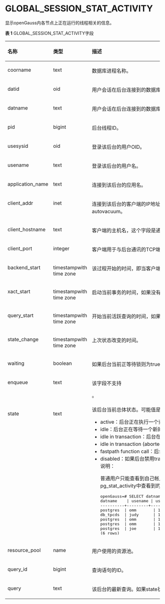 # GLOBAL\_SESSION\_STAT\_ACTIVITY<a name="ZH-CN_TOPIC_0289900735"></a>

显示openGauss内各节点上正在运行的线程相关的信息。

**表 1**  GLOBAL\_SESSION\_STAT\_ACTIVITY字段

<a name="zh-cn_topic_0283137277_zh-cn_topic_0237122638_table114813420279"></a>
<table><thead align="left"><tr id="zh-cn_topic_0283137277_zh-cn_topic_0237122638_row1440113342272"><th class="cellrowborder" valign="top" width="19.05%" id="mcps1.2.4.1.1"><p id="zh-cn_topic_0283137277_zh-cn_topic_0237122638_p6401103412712"><a name="zh-cn_topic_0283137277_zh-cn_topic_0237122638_p6401103412712"></a><a name="zh-cn_topic_0283137277_zh-cn_topic_0237122638_p6401103412712"></a><strong id="zh-cn_topic_0283137277_zh-cn_topic_0237122638_b16401334112719"><a name="zh-cn_topic_0283137277_zh-cn_topic_0237122638_b16401334112719"></a><a name="zh-cn_topic_0283137277_zh-cn_topic_0237122638_b16401334112719"></a>名称</strong></p>
</th>
<th class="cellrowborder" valign="top" width="25.669999999999998%" id="mcps1.2.4.1.2"><p id="zh-cn_topic_0283137277_zh-cn_topic_0237122638_p1740216349279"><a name="zh-cn_topic_0283137277_zh-cn_topic_0237122638_p1740216349279"></a><a name="zh-cn_topic_0283137277_zh-cn_topic_0237122638_p1740216349279"></a><strong id="zh-cn_topic_0283137277_zh-cn_topic_0237122638_b134024340272"><a name="zh-cn_topic_0283137277_zh-cn_topic_0237122638_b134024340272"></a><a name="zh-cn_topic_0283137277_zh-cn_topic_0237122638_b134024340272"></a>类型</strong></p>
</th>
<th class="cellrowborder" valign="top" width="55.279999999999994%" id="mcps1.2.4.1.3"><p id="zh-cn_topic_0283137277_zh-cn_topic_0237122638_p04029344279"><a name="zh-cn_topic_0283137277_zh-cn_topic_0237122638_p04029344279"></a><a name="zh-cn_topic_0283137277_zh-cn_topic_0237122638_p04029344279"></a><strong id="zh-cn_topic_0283137277_zh-cn_topic_0237122638_b4402153411272"><a name="zh-cn_topic_0283137277_zh-cn_topic_0237122638_b4402153411272"></a><a name="zh-cn_topic_0283137277_zh-cn_topic_0237122638_b4402153411272"></a>描述</strong></p>
</th>
</tr>
</thead>
<tbody><tr id="zh-cn_topic_0283137277_zh-cn_topic_0237122638_row194021334152716"><td class="cellrowborder" valign="top" width="19.05%" headers="mcps1.2.4.1.1 "><p id="zh-cn_topic_0283137277_zh-cn_topic_0237122638_p5402173416279"><a name="zh-cn_topic_0283137277_zh-cn_topic_0237122638_p5402173416279"></a><a name="zh-cn_topic_0283137277_zh-cn_topic_0237122638_p5402173416279"></a>coorname</p>
</td>
<td class="cellrowborder" valign="top" width="25.669999999999998%" headers="mcps1.2.4.1.2 "><p id="zh-cn_topic_0283137277_zh-cn_topic_0237122638_p134021343277"><a name="zh-cn_topic_0283137277_zh-cn_topic_0237122638_p134021343277"></a><a name="zh-cn_topic_0283137277_zh-cn_topic_0237122638_p134021343277"></a>text</p>
</td>
<td class="cellrowborder" valign="top" width="55.279999999999994%" headers="mcps1.2.4.1.3 "><p id="zh-cn_topic_0283137277_zh-cn_topic_0237122638_p14021334192715"><a name="zh-cn_topic_0283137277_zh-cn_topic_0237122638_p14021334192715"></a><a name="zh-cn_topic_0283137277_zh-cn_topic_0237122638_p14021334192715"></a>数据库进程名称。</p>
</td>
</tr>
<tr id="zh-cn_topic_0283137277_zh-cn_topic_0237122638_row14402133452711"><td class="cellrowborder" valign="top" width="19.05%" headers="mcps1.2.4.1.1 "><p id="zh-cn_topic_0283137277_zh-cn_topic_0237122638_p134021344272"><a name="zh-cn_topic_0283137277_zh-cn_topic_0237122638_p134021344272"></a><a name="zh-cn_topic_0283137277_zh-cn_topic_0237122638_p134021344272"></a>datid</p>
</td>
<td class="cellrowborder" valign="top" width="25.669999999999998%" headers="mcps1.2.4.1.2 "><p id="zh-cn_topic_0283137277_zh-cn_topic_0237122638_p13403133410278"><a name="zh-cn_topic_0283137277_zh-cn_topic_0237122638_p13403133410278"></a><a name="zh-cn_topic_0283137277_zh-cn_topic_0237122638_p13403133410278"></a>oid</p>
</td>
<td class="cellrowborder" valign="top" width="55.279999999999994%" headers="mcps1.2.4.1.3 "><p id="zh-cn_topic_0283137277_zh-cn_topic_0237122638_p1340363452715"><a name="zh-cn_topic_0283137277_zh-cn_topic_0237122638_p1340363452715"></a><a name="zh-cn_topic_0283137277_zh-cn_topic_0237122638_p1340363452715"></a>用户会话在后台连接到的数据库OID。</p>
</td>
</tr>
<tr id="zh-cn_topic_0283137277_zh-cn_topic_0237122638_row7403123415275"><td class="cellrowborder" valign="top" width="19.05%" headers="mcps1.2.4.1.1 "><p id="zh-cn_topic_0283137277_zh-cn_topic_0237122638_p17403123417273"><a name="zh-cn_topic_0283137277_zh-cn_topic_0237122638_p17403123417273"></a><a name="zh-cn_topic_0283137277_zh-cn_topic_0237122638_p17403123417273"></a>datname</p>
</td>
<td class="cellrowborder" valign="top" width="25.669999999999998%" headers="mcps1.2.4.1.2 "><p id="zh-cn_topic_0283137277_zh-cn_topic_0237122638_p1040313442716"><a name="zh-cn_topic_0283137277_zh-cn_topic_0237122638_p1040313442716"></a><a name="zh-cn_topic_0283137277_zh-cn_topic_0237122638_p1040313442716"></a>text</p>
</td>
<td class="cellrowborder" valign="top" width="55.279999999999994%" headers="mcps1.2.4.1.3 "><p id="zh-cn_topic_0283137277_zh-cn_topic_0237122638_p7403534142717"><a name="zh-cn_topic_0283137277_zh-cn_topic_0237122638_p7403534142717"></a><a name="zh-cn_topic_0283137277_zh-cn_topic_0237122638_p7403534142717"></a>用户会话在后台连接到的数据库名称。</p>
</td>
</tr>
<tr id="zh-cn_topic_0283137277_zh-cn_topic_0237122638_row1740323419272"><td class="cellrowborder" valign="top" width="19.05%" headers="mcps1.2.4.1.1 "><p id="zh-cn_topic_0283137277_zh-cn_topic_0237122638_p174031834132710"><a name="zh-cn_topic_0283137277_zh-cn_topic_0237122638_p174031834132710"></a><a name="zh-cn_topic_0283137277_zh-cn_topic_0237122638_p174031834132710"></a>pid</p>
</td>
<td class="cellrowborder" valign="top" width="25.669999999999998%" headers="mcps1.2.4.1.2 "><p id="zh-cn_topic_0283137277_zh-cn_topic_0237122638_p17403834132714"><a name="zh-cn_topic_0283137277_zh-cn_topic_0237122638_p17403834132714"></a><a name="zh-cn_topic_0283137277_zh-cn_topic_0237122638_p17403834132714"></a>bigint</p>
</td>
<td class="cellrowborder" valign="top" width="55.279999999999994%" headers="mcps1.2.4.1.3 "><p id="zh-cn_topic_0283137277_zh-cn_topic_0237122638_p10404234192710"><a name="zh-cn_topic_0283137277_zh-cn_topic_0237122638_p10404234192710"></a><a name="zh-cn_topic_0283137277_zh-cn_topic_0237122638_p10404234192710"></a>后台线程ID。</p>
</td>
</tr>
<tr id="zh-cn_topic_0283137277_zh-cn_topic_0237122638_row54041934182718"><td class="cellrowborder" valign="top" width="19.05%" headers="mcps1.2.4.1.1 "><p id="zh-cn_topic_0283137277_zh-cn_topic_0237122638_p3404203462711"><a name="zh-cn_topic_0283137277_zh-cn_topic_0237122638_p3404203462711"></a><a name="zh-cn_topic_0283137277_zh-cn_topic_0237122638_p3404203462711"></a>usesysid</p>
</td>
<td class="cellrowborder" valign="top" width="25.669999999999998%" headers="mcps1.2.4.1.2 "><p id="zh-cn_topic_0283137277_zh-cn_topic_0237122638_p1340418342278"><a name="zh-cn_topic_0283137277_zh-cn_topic_0237122638_p1340418342278"></a><a name="zh-cn_topic_0283137277_zh-cn_topic_0237122638_p1340418342278"></a>oid</p>
</td>
<td class="cellrowborder" valign="top" width="55.279999999999994%" headers="mcps1.2.4.1.3 "><p id="zh-cn_topic_0283137277_zh-cn_topic_0237122638_p1240412342270"><a name="zh-cn_topic_0283137277_zh-cn_topic_0237122638_p1240412342270"></a><a name="zh-cn_topic_0283137277_zh-cn_topic_0237122638_p1240412342270"></a>登录该后台的用户OID。</p>
</td>
</tr>
<tr id="zh-cn_topic_0283137277_zh-cn_topic_0237122638_row340413418272"><td class="cellrowborder" valign="top" width="19.05%" headers="mcps1.2.4.1.1 "><p id="zh-cn_topic_0283137277_zh-cn_topic_0237122638_p144042346275"><a name="zh-cn_topic_0283137277_zh-cn_topic_0237122638_p144042346275"></a><a name="zh-cn_topic_0283137277_zh-cn_topic_0237122638_p144042346275"></a>usename</p>
</td>
<td class="cellrowborder" valign="top" width="25.669999999999998%" headers="mcps1.2.4.1.2 "><p id="zh-cn_topic_0283137277_zh-cn_topic_0237122638_p1540573432711"><a name="zh-cn_topic_0283137277_zh-cn_topic_0237122638_p1540573432711"></a><a name="zh-cn_topic_0283137277_zh-cn_topic_0237122638_p1540573432711"></a>text</p>
</td>
<td class="cellrowborder" valign="top" width="55.279999999999994%" headers="mcps1.2.4.1.3 "><p id="zh-cn_topic_0283137277_zh-cn_topic_0237122638_p740553422711"><a name="zh-cn_topic_0283137277_zh-cn_topic_0237122638_p740553422711"></a><a name="zh-cn_topic_0283137277_zh-cn_topic_0237122638_p740553422711"></a>登录该后台的用户名。</p>
</td>
</tr>
<tr id="zh-cn_topic_0283137277_zh-cn_topic_0237122638_row3405173462716"><td class="cellrowborder" valign="top" width="19.05%" headers="mcps1.2.4.1.1 "><p id="zh-cn_topic_0283137277_zh-cn_topic_0237122638_p18406534152716"><a name="zh-cn_topic_0283137277_zh-cn_topic_0237122638_p18406534152716"></a><a name="zh-cn_topic_0283137277_zh-cn_topic_0237122638_p18406534152716"></a>application_name</p>
</td>
<td class="cellrowborder" valign="top" width="25.669999999999998%" headers="mcps1.2.4.1.2 "><p id="zh-cn_topic_0283137277_zh-cn_topic_0237122638_p104061934112718"><a name="zh-cn_topic_0283137277_zh-cn_topic_0237122638_p104061934112718"></a><a name="zh-cn_topic_0283137277_zh-cn_topic_0237122638_p104061934112718"></a>text</p>
</td>
<td class="cellrowborder" valign="top" width="55.279999999999994%" headers="mcps1.2.4.1.3 "><p id="zh-cn_topic_0283137277_zh-cn_topic_0237122638_p540673410279"><a name="zh-cn_topic_0283137277_zh-cn_topic_0237122638_p540673410279"></a><a name="zh-cn_topic_0283137277_zh-cn_topic_0237122638_p540673410279"></a>连接到该后台的应用名。</p>
</td>
</tr>
<tr id="zh-cn_topic_0283137277_zh-cn_topic_0237122638_row164061334112717"><td class="cellrowborder" valign="top" width="19.05%" headers="mcps1.2.4.1.1 "><p id="zh-cn_topic_0283137277_zh-cn_topic_0237122638_p3407234142717"><a name="zh-cn_topic_0283137277_zh-cn_topic_0237122638_p3407234142717"></a><a name="zh-cn_topic_0283137277_zh-cn_topic_0237122638_p3407234142717"></a>client_addr</p>
</td>
<td class="cellrowborder" valign="top" width="25.669999999999998%" headers="mcps1.2.4.1.2 "><p id="zh-cn_topic_0283137277_zh-cn_topic_0237122638_p12407143417278"><a name="zh-cn_topic_0283137277_zh-cn_topic_0237122638_p12407143417278"></a><a name="zh-cn_topic_0283137277_zh-cn_topic_0237122638_p12407143417278"></a>inet</p>
</td>
<td class="cellrowborder" valign="top" width="55.279999999999994%" headers="mcps1.2.4.1.3 "><p id="zh-cn_topic_0283137277_zh-cn_topic_0237122638_p1140753412715"><a name="zh-cn_topic_0283137277_zh-cn_topic_0237122638_p1140753412715"></a><a name="zh-cn_topic_0283137277_zh-cn_topic_0237122638_p1140753412715"></a>连接到该后台的客户端的IP地址。如果此字段是null，它表明通过服务器机器上UNIX套接字连接客户端或者这是内部进程，如autovacuum。</p>
</td>
</tr>
<tr id="zh-cn_topic_0283137277_zh-cn_topic_0237122638_row1040743417279"><td class="cellrowborder" valign="top" width="19.05%" headers="mcps1.2.4.1.1 "><p id="zh-cn_topic_0283137277_zh-cn_topic_0237122638_p1407334182714"><a name="zh-cn_topic_0283137277_zh-cn_topic_0237122638_p1407334182714"></a><a name="zh-cn_topic_0283137277_zh-cn_topic_0237122638_p1407334182714"></a>client_hostname</p>
</td>
<td class="cellrowborder" valign="top" width="25.669999999999998%" headers="mcps1.2.4.1.2 "><p id="zh-cn_topic_0283137277_zh-cn_topic_0237122638_p18407934192717"><a name="zh-cn_topic_0283137277_zh-cn_topic_0237122638_p18407934192717"></a><a name="zh-cn_topic_0283137277_zh-cn_topic_0237122638_p18407934192717"></a>text</p>
</td>
<td class="cellrowborder" valign="top" width="55.279999999999994%" headers="mcps1.2.4.1.3 "><p id="zh-cn_topic_0283137277_zh-cn_topic_0237122638_p1740714341276"><a name="zh-cn_topic_0283137277_zh-cn_topic_0237122638_p1740714341276"></a><a name="zh-cn_topic_0283137277_zh-cn_topic_0237122638_p1740714341276"></a>客户端的主机名，这个字段是通过client_addr的反向DNS查找得到。这个字段只有在启动log_hostname且使用IP连接时才非空。</p>
</td>
</tr>
<tr id="zh-cn_topic_0283137277_zh-cn_topic_0237122638_row440814346273"><td class="cellrowborder" valign="top" width="19.05%" headers="mcps1.2.4.1.1 "><p id="zh-cn_topic_0283137277_zh-cn_topic_0237122638_p140873472719"><a name="zh-cn_topic_0283137277_zh-cn_topic_0237122638_p140873472719"></a><a name="zh-cn_topic_0283137277_zh-cn_topic_0237122638_p140873472719"></a>client_port</p>
</td>
<td class="cellrowborder" valign="top" width="25.669999999999998%" headers="mcps1.2.4.1.2 "><p id="zh-cn_topic_0283137277_zh-cn_topic_0237122638_p194082034122712"><a name="zh-cn_topic_0283137277_zh-cn_topic_0237122638_p194082034122712"></a><a name="zh-cn_topic_0283137277_zh-cn_topic_0237122638_p194082034122712"></a>integer</p>
</td>
<td class="cellrowborder" valign="top" width="55.279999999999994%" headers="mcps1.2.4.1.3 "><p id="zh-cn_topic_0283137277_zh-cn_topic_0237122638_p5408234182717"><a name="zh-cn_topic_0283137277_zh-cn_topic_0237122638_p5408234182717"></a><a name="zh-cn_topic_0283137277_zh-cn_topic_0237122638_p5408234182717"></a>客户端用于与后台通讯的TCP端口号，如果使用Unix套接字，则为-1。</p>
</td>
</tr>
<tr id="zh-cn_topic_0283137277_zh-cn_topic_0237122638_row18408153411272"><td class="cellrowborder" valign="top" width="19.05%" headers="mcps1.2.4.1.1 "><p id="zh-cn_topic_0283137277_zh-cn_topic_0237122638_p740820347276"><a name="zh-cn_topic_0283137277_zh-cn_topic_0237122638_p740820347276"></a><a name="zh-cn_topic_0283137277_zh-cn_topic_0237122638_p740820347276"></a>backend_start</p>
</td>
<td class="cellrowborder" valign="top" width="25.669999999999998%" headers="mcps1.2.4.1.2 "><p id="zh-cn_topic_0283137277_zh-cn_topic_0237122638_p940810349271"><a name="zh-cn_topic_0283137277_zh-cn_topic_0237122638_p940810349271"></a><a name="zh-cn_topic_0283137277_zh-cn_topic_0237122638_p940810349271"></a>timestampwith time zone</p>
</td>
<td class="cellrowborder" valign="top" width="55.279999999999994%" headers="mcps1.2.4.1.3 "><p id="zh-cn_topic_0283137277_zh-cn_topic_0237122638_p1440817344272"><a name="zh-cn_topic_0283137277_zh-cn_topic_0237122638_p1440817344272"></a><a name="zh-cn_topic_0283137277_zh-cn_topic_0237122638_p1440817344272"></a>该过程开始的时间，即当客户端连接服务器时间。</p>
</td>
</tr>
<tr id="zh-cn_topic_0283137277_zh-cn_topic_0237122638_row11408034142719"><td class="cellrowborder" valign="top" width="19.05%" headers="mcps1.2.4.1.1 "><p id="zh-cn_topic_0283137277_zh-cn_topic_0237122638_p240893410272"><a name="zh-cn_topic_0283137277_zh-cn_topic_0237122638_p240893410272"></a><a name="zh-cn_topic_0283137277_zh-cn_topic_0237122638_p240893410272"></a>xact_start</p>
</td>
<td class="cellrowborder" valign="top" width="25.669999999999998%" headers="mcps1.2.4.1.2 "><p id="zh-cn_topic_0283137277_zh-cn_topic_0237122638_p20409434202711"><a name="zh-cn_topic_0283137277_zh-cn_topic_0237122638_p20409434202711"></a><a name="zh-cn_topic_0283137277_zh-cn_topic_0237122638_p20409434202711"></a>timestampwith time zone</p>
</td>
<td class="cellrowborder" valign="top" width="55.279999999999994%" headers="mcps1.2.4.1.3 "><p id="zh-cn_topic_0283137277_zh-cn_topic_0237122638_p12409934112710"><a name="zh-cn_topic_0283137277_zh-cn_topic_0237122638_p12409934112710"></a><a name="zh-cn_topic_0283137277_zh-cn_topic_0237122638_p12409934112710"></a>启动当前事务的时间，如果没有事务是活跃的，则为null。如果当前查询是首个事务，则这列等同于query_start列。</p>
</td>
</tr>
<tr id="zh-cn_topic_0283137277_zh-cn_topic_0237122638_row2409334162716"><td class="cellrowborder" valign="top" width="19.05%" headers="mcps1.2.4.1.1 "><p id="zh-cn_topic_0283137277_zh-cn_topic_0237122638_p164091034102710"><a name="zh-cn_topic_0283137277_zh-cn_topic_0237122638_p164091034102710"></a><a name="zh-cn_topic_0283137277_zh-cn_topic_0237122638_p164091034102710"></a>query_start</p>
</td>
<td class="cellrowborder" valign="top" width="25.669999999999998%" headers="mcps1.2.4.1.2 "><p id="zh-cn_topic_0283137277_zh-cn_topic_0237122638_p64091334142713"><a name="zh-cn_topic_0283137277_zh-cn_topic_0237122638_p64091334142713"></a><a name="zh-cn_topic_0283137277_zh-cn_topic_0237122638_p64091334142713"></a>timestampwith time zone</p>
</td>
<td class="cellrowborder" valign="top" width="55.279999999999994%" headers="mcps1.2.4.1.3 "><p id="zh-cn_topic_0283137277_zh-cn_topic_0237122638_p184097347273"><a name="zh-cn_topic_0283137277_zh-cn_topic_0237122638_p184097347273"></a><a name="zh-cn_topic_0283137277_zh-cn_topic_0237122638_p184097347273"></a>开始当前活跃查询的时间，如果state的值不是active，则这个值是上一个查询的开始时间。</p>
</td>
</tr>
<tr id="zh-cn_topic_0283137277_zh-cn_topic_0237122638_row84091434152716"><td class="cellrowborder" valign="top" width="19.05%" headers="mcps1.2.4.1.1 "><p id="zh-cn_topic_0283137277_zh-cn_topic_0237122638_p540973432713"><a name="zh-cn_topic_0283137277_zh-cn_topic_0237122638_p540973432713"></a><a name="zh-cn_topic_0283137277_zh-cn_topic_0237122638_p540973432713"></a>state_change</p>
</td>
<td class="cellrowborder" valign="top" width="25.669999999999998%" headers="mcps1.2.4.1.2 "><p id="zh-cn_topic_0283137277_zh-cn_topic_0237122638_p740973410278"><a name="zh-cn_topic_0283137277_zh-cn_topic_0237122638_p740973410278"></a><a name="zh-cn_topic_0283137277_zh-cn_topic_0237122638_p740973410278"></a>timestampwith time zone</p>
</td>
<td class="cellrowborder" valign="top" width="55.279999999999994%" headers="mcps1.2.4.1.3 "><p id="zh-cn_topic_0283137277_zh-cn_topic_0237122638_p94101034122719"><a name="zh-cn_topic_0283137277_zh-cn_topic_0237122638_p94101034122719"></a><a name="zh-cn_topic_0283137277_zh-cn_topic_0237122638_p94101034122719"></a>上次状态改变的时间。</p>
</td>
</tr>
<tr id="zh-cn_topic_0283137277_zh-cn_topic_0237122638_row441016348278"><td class="cellrowborder" valign="top" width="19.05%" headers="mcps1.2.4.1.1 "><p id="zh-cn_topic_0283137277_zh-cn_topic_0237122638_p6410173462712"><a name="zh-cn_topic_0283137277_zh-cn_topic_0237122638_p6410173462712"></a><a name="zh-cn_topic_0283137277_zh-cn_topic_0237122638_p6410173462712"></a>waiting</p>
</td>
<td class="cellrowborder" valign="top" width="25.669999999999998%" headers="mcps1.2.4.1.2 "><p id="zh-cn_topic_0283137277_zh-cn_topic_0237122638_p1841015342276"><a name="zh-cn_topic_0283137277_zh-cn_topic_0237122638_p1841015342276"></a><a name="zh-cn_topic_0283137277_zh-cn_topic_0237122638_p1841015342276"></a>boolean</p>
</td>
<td class="cellrowborder" valign="top" width="55.279999999999994%" headers="mcps1.2.4.1.3 "><p id="zh-cn_topic_0283137277_zh-cn_topic_0237122638_p1041053412715"><a name="zh-cn_topic_0283137277_zh-cn_topic_0237122638_p1041053412715"></a><a name="zh-cn_topic_0283137277_zh-cn_topic_0237122638_p1041053412715"></a>如果后台当前正等待锁则为true。</p>
</td>
</tr>
<tr id="zh-cn_topic_0283137277_zh-cn_topic_0237122638_row10410134202715"><td class="cellrowborder" valign="top" width="19.05%" headers="mcps1.2.4.1.1 "><p id="zh-cn_topic_0283137277_zh-cn_topic_0237122638_p14101834172713"><a name="zh-cn_topic_0283137277_zh-cn_topic_0237122638_p14101834172713"></a><a name="zh-cn_topic_0283137277_zh-cn_topic_0237122638_p14101834172713"></a>enqueue</p>
</td>
<td class="cellrowborder" valign="top" width="25.669999999999998%" headers="mcps1.2.4.1.2 "><p id="zh-cn_topic_0283137277_zh-cn_topic_0237122638_p10410143413278"><a name="zh-cn_topic_0283137277_zh-cn_topic_0237122638_p10410143413278"></a><a name="zh-cn_topic_0283137277_zh-cn_topic_0237122638_p10410143413278"></a>text</p>
</td>
<td class="cellrowborder" valign="top" width="55.279999999999994%" headers="mcps1.2.4.1.3 "><p id="zh-cn_topic_0283137277_zh-cn_topic_0237122637_p153301633152616"><a name="zh-cn_topic_0283137277_zh-cn_topic_0237122637_p153301633152616"></a><a name="zh-cn_topic_0283137277_zh-cn_topic_0237122637_p153301633152616"></a>该字段不支持</p>
<p id="zh-cn_topic_0283137277_zh-cn_topic_0237122638_p13410143417278"><a name="zh-cn_topic_0283137277_zh-cn_topic_0237122638_p13410143417278"></a><a name="zh-cn_topic_0283137277_zh-cn_topic_0237122638_p13410143417278"></a>。</p>
</td>
</tr>
<tr id="zh-cn_topic_0283137277_zh-cn_topic_0237122638_row1441093419275"><td class="cellrowborder" valign="top" width="19.05%" headers="mcps1.2.4.1.1 "><p id="zh-cn_topic_0283137277_zh-cn_topic_0237122638_p164111534192717"><a name="zh-cn_topic_0283137277_zh-cn_topic_0237122638_p164111534192717"></a><a name="zh-cn_topic_0283137277_zh-cn_topic_0237122638_p164111534192717"></a>state</p>
</td>
<td class="cellrowborder" valign="top" width="25.669999999999998%" headers="mcps1.2.4.1.2 "><p id="zh-cn_topic_0283137277_zh-cn_topic_0237122638_p1141110343271"><a name="zh-cn_topic_0283137277_zh-cn_topic_0237122638_p1141110343271"></a><a name="zh-cn_topic_0283137277_zh-cn_topic_0237122638_p1141110343271"></a>text</p>
</td>
<td class="cellrowborder" valign="top" width="55.279999999999994%" headers="mcps1.2.4.1.3 "><div class="p" id="zh-cn_topic_0283137277_zh-cn_topic_0237122638_p12411234142718"><a name="zh-cn_topic_0283137277_zh-cn_topic_0237122638_p12411234142718"></a><a name="zh-cn_topic_0283137277_zh-cn_topic_0237122638_p12411234142718"></a>该后台当前总体状态。可能值是：<a name="zh-cn_topic_0283137277_zh-cn_topic_0237122638_ul17411123412274"></a><a name="zh-cn_topic_0283137277_zh-cn_topic_0237122638_ul17411123412274"></a><ul id="zh-cn_topic_0283137277_zh-cn_topic_0237122638_ul17411123412274"><li>active：后台正在执行一个查询。</li><li>idle：后台正在等待一个新的客户端命令。</li><li>idle in transaction：后台在事务中，但是目前无法执行查询。</li><li>idle in transaction (aborted)：这个状态除说明事务中有某个语句导致了错误外，类似于idle in transaction</li><li>fastpath function call：后台正在执行一个fast-path函数。</li><li>disabled：如果后台禁用track_activities，则报告这个状态。<div class="note" id="zh-cn_topic_0283137277_zh-cn_topic_0237122638_note862031142110"><a name="zh-cn_topic_0283137277_zh-cn_topic_0237122638_note862031142110"></a><a name="zh-cn_topic_0283137277_zh-cn_topic_0237122638_note862031142110"></a><span class="notetitle"> 说明： </span><div class="notebody"><p id="zh-cn_topic_0283137277_zh-cn_topic_0237122638_p94121344272"><a name="zh-cn_topic_0283137277_zh-cn_topic_0237122638_p94121344272"></a><a name="zh-cn_topic_0283137277_zh-cn_topic_0237122638_p94121344272"></a>普通用户只能查看到自己帐户所对应的会话状态。即其他帐户的state信息为空。例如以judy用户连接数据库后，在pg_stat_activity中查看到的普通用户joe及初始用户omm的state信息为空。</p>
<pre class="screen" id="zh-cn_topic_0283137277_screen5852193110511"><a name="zh-cn_topic_0283137277_screen5852193110511"></a><a name="zh-cn_topic_0283137277_screen5852193110511"></a>openGauss=# SELECT datname, usename, usesysid,state,pid FROM pg_stat_activity;
datname    | usename | usesysid | state    |       pid
----------+---------+----------+--------+-----------------postgres  | omm       | 10       |        |139968752121616
postgres  | omm       | 10       |        |139968903116560
db_tpcds  | judy      | 16398    | active |139968391403280
postgres  | omm       | 10       |        |139968643069712
postgres  | omm       | 10       |        |139968680818448
postgres  | joe       | 16390    |        |139968563377936
(6 rows)</pre>
</div></div>
</li></ul>
</div>
</td>
</tr>
<tr id="zh-cn_topic_0283137277_zh-cn_topic_0237122638_row1413134182714"><td class="cellrowborder" valign="top" width="19.05%" headers="mcps1.2.4.1.1 "><p id="zh-cn_topic_0283137277_zh-cn_topic_0237122638_p1641333412271"><a name="zh-cn_topic_0283137277_zh-cn_topic_0237122638_p1641333412271"></a><a name="zh-cn_topic_0283137277_zh-cn_topic_0237122638_p1641333412271"></a>resource_pool</p>
</td>
<td class="cellrowborder" valign="top" width="25.669999999999998%" headers="mcps1.2.4.1.2 "><p id="zh-cn_topic_0283137277_zh-cn_topic_0237122638_p1841319348279"><a name="zh-cn_topic_0283137277_zh-cn_topic_0237122638_p1841319348279"></a><a name="zh-cn_topic_0283137277_zh-cn_topic_0237122638_p1841319348279"></a>name</p>
</td>
<td class="cellrowborder" valign="top" width="55.279999999999994%" headers="mcps1.2.4.1.3 "><p id="zh-cn_topic_0283137277_zh-cn_topic_0237122638_p741353462710"><a name="zh-cn_topic_0283137277_zh-cn_topic_0237122638_p741353462710"></a><a name="zh-cn_topic_0283137277_zh-cn_topic_0237122638_p741353462710"></a>用户使用的资源池。</p>
</td>
</tr>
<tr id="zh-cn_topic_0283137277_zh-cn_topic_0237122638_row1841313411273"><td class="cellrowborder" valign="top" width="19.05%" headers="mcps1.2.4.1.1 "><p id="zh-cn_topic_0283137277_zh-cn_topic_0237122638_p14413734192716"><a name="zh-cn_topic_0283137277_zh-cn_topic_0237122638_p14413734192716"></a><a name="zh-cn_topic_0283137277_zh-cn_topic_0237122638_p14413734192716"></a>query_id</p>
</td>
<td class="cellrowborder" valign="top" width="25.669999999999998%" headers="mcps1.2.4.1.2 "><p id="zh-cn_topic_0283137277_zh-cn_topic_0237122638_p10413134132714"><a name="zh-cn_topic_0283137277_zh-cn_topic_0237122638_p10413134132714"></a><a name="zh-cn_topic_0283137277_zh-cn_topic_0237122638_p10413134132714"></a>bigint</p>
</td>
<td class="cellrowborder" valign="top" width="55.279999999999994%" headers="mcps1.2.4.1.3 "><p id="zh-cn_topic_0283137277_zh-cn_topic_0237122638_p54131234192719"><a name="zh-cn_topic_0283137277_zh-cn_topic_0237122638_p54131234192719"></a><a name="zh-cn_topic_0283137277_zh-cn_topic_0237122638_p54131234192719"></a>查询语句的ID。</p>
</td>
</tr>
<tr id="zh-cn_topic_0283137277_zh-cn_topic_0237122638_row114130349271"><td class="cellrowborder" valign="top" width="19.05%" headers="mcps1.2.4.1.1 "><p id="zh-cn_topic_0283137277_zh-cn_topic_0237122638_p11413934192713"><a name="zh-cn_topic_0283137277_zh-cn_topic_0237122638_p11413934192713"></a><a name="zh-cn_topic_0283137277_zh-cn_topic_0237122638_p11413934192713"></a>query</p>
</td>
<td class="cellrowborder" valign="top" width="25.669999999999998%" headers="mcps1.2.4.1.2 "><p id="zh-cn_topic_0283137277_zh-cn_topic_0237122638_p24145347279"><a name="zh-cn_topic_0283137277_zh-cn_topic_0237122638_p24145347279"></a><a name="zh-cn_topic_0283137277_zh-cn_topic_0237122638_p24145347279"></a>text</p>
</td>
<td class="cellrowborder" valign="top" width="55.279999999999994%" headers="mcps1.2.4.1.3 "><p id="zh-cn_topic_0283137277_zh-cn_topic_0237122638_p1841443419270"><a name="zh-cn_topic_0283137277_zh-cn_topic_0237122638_p1841443419270"></a><a name="zh-cn_topic_0283137277_zh-cn_topic_0237122638_p1841443419270"></a>该后台的最新查询。如果state状态是active（活跃的），此字段显示当前正在执行的查询。所有其他情况表示上一个查询。</p>
</td>
</tr>
</tbody>
</table>

